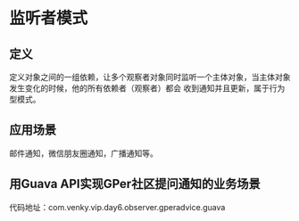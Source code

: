 # 监听者模式

## 定义
 定义对象之间的一组依赖，让多个观察者对象同时监听一个主体对象，当主体对象发生变化的时候，他的所有依赖者（观察者）都会
 收到通知并且更新，属于行为型模式。

## 应用场景
邮件通知，微信朋友圈通知，广播通知等。

## 用Guava API实现GPer社区提问通知的业务场景
代码地址：com.venky.vip.day6.observer.gperadvice.guava


